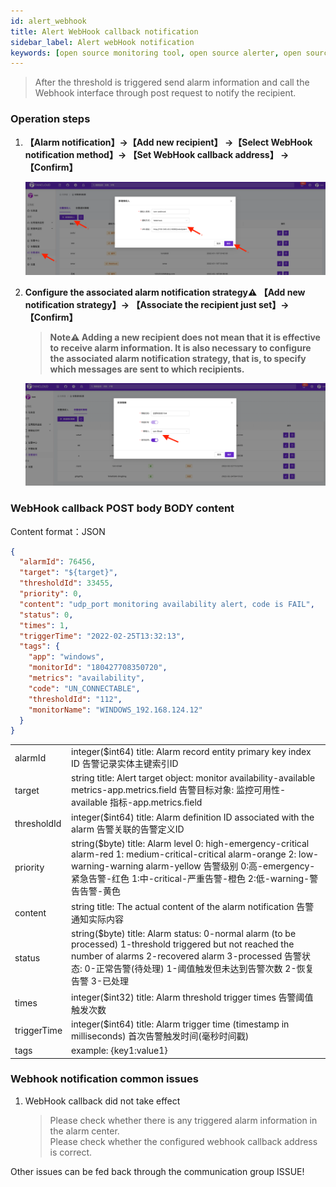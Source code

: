 ```yaml
---
id: alert_webhook
title: Alert WebHook callback notification     
sidebar_label: Alert webHook notification   
keywords: [open source monitoring tool, open source alerter, open source webhook notification]
---
```


> After the threshold is triggered send alarm information and call the Webhook interface through post request to notify the recipient.

### Operation steps

1. **【Alarm notification】->【Add new recipient】 ->【Select WebHook notification method】-> 【Set WebHook callback address】 -> 【Confirm】**

    ![email](/img/docs/help/alert-notice-5.png)

2. **Configure the associated alarm notification strategy⚠️ 【Add new notification strategy】-> 【Associate the recipient just set】-> 【Confirm】**

    > **Note⚠️ Adding a new recipient does not mean that it is effective to receive alarm information. It is also necessary to configure the associated alarm notification strategy, that is, to specify which messages are sent to which recipients.**

    ![email](/img/docs/help/alert-notice-4.png)

### WebHook callback POST body BODY content

Content format：JSON

```json
{
  "alarmId": 76456,
  "target": "${target}",
  "thresholdId": 33455,
  "priority": 0,
  "content": "udp_port monitoring availability alert, code is FAIL",
  "status": 0,
  "times": 1,
  "triggerTime": "2022-02-25T13:32:13",
  "tags": {
    "app": "windows",
    "monitorId": "180427708350720",
    "metrics": "availability",
    "code": "UN_CONNECTABLE",
    "thresholdId": "112",
    "monitorName": "WINDOWS_192.168.124.12"
  }
}
```

|             |                                                                                                                                                                                                                        |
|-------------|------------------------------------------------------------------------------------------------------------------------------------------------------------------------------------------------------------------------|
| alarmId     | integer($int64) title: Alarm record entity primary key index ID 告警记录实体主键索引ID                                                                                                                                           |
| target      | string title: Alert target object: monitor availability-available metrics-app.metrics.field 告警目标对象: 监控可用性-available 指标-app.metrics.field                                                                               |
| thresholdId | integer($int64) title: Alarm definition ID associated with the alarm 告警关联的告警定义ID                                                                                                                                       |
| priority    | string($byte) title: Alarm level 0: high-emergency-critical alarm-red 1: medium-critical-critical alarm-orange 2: low-warning-warning alarm-yellow 告警级别 0:高-emergency-紧急告警-红色 1:中-critical-严重告警-橙色 2:低-warning-警告告警-黄色 |
| content     | string title: The actual content of the alarm notification 告警通知实际内容                                                                                                                                                    |
| status      | string($byte) title: Alarm status: 0-normal alarm (to be processed) 1-threshold triggered but not reached the number of alarms 2-recovered alarm 3-processed 告警状态: 0-正常告警(待处理) 1-阈值触发但未达到告警次数 2-恢复告警 3-已处理             |
| times       | integer($int32) title: Alarm threshold trigger times 告警阈值触发次数                                                                                                                                                          |
| triggerTime | integer($int64) title: Alarm trigger time (timestamp in milliseconds) 首次告警触发时间(毫秒时间戳)                                                                                                                                  |
| tags        | example: {key1:value1}                                                                                                                                                                                                 |

### Webhook notification common issues

1. WebHook callback did not take effect

    > Please check whether there is any triggered alarm information in the alarm center.  
    > Please check whether the configured webhook callback address is correct.

Other issues can be fed back through the communication group ISSUE!
